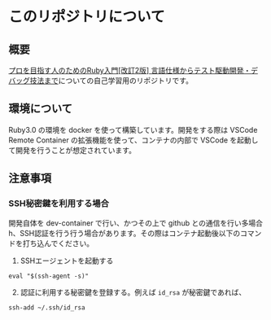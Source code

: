 # このリポジトリについて

## 概要

[プロを目指す人のためのRuby入門[改訂2版] 言語仕様からテスト駆動開発・デバッグ技法まで](https://amzn.asia/d/1btDrUM)についての自己学習用のリポジトリです。

## 環境について

Ruby3.0 の環境を docker を使って構築しています。開発をする際は VSCode Remote Container の拡張機能を使って、コンテナの内部で VSCode を起動して開発を行うことが想定されています。

## 注意事項

### SSH秘密鍵を利用する場合

開発自体を dev-container で行い、かつその上で github との通信を行い多場合h、SSH認証を行う行う場合があります。その際はコンテナ起動後以下のコマンドを打ち込んでください。

1. SSHエージェントを起動する
```
eval "$(ssh-agent -s)"
```

2. 認証に利用する秘密鍵を登録する。例えば `id_rsa` が秘密鍵であれば、
```
ssh-add ~/.ssh/id_rsa
```
